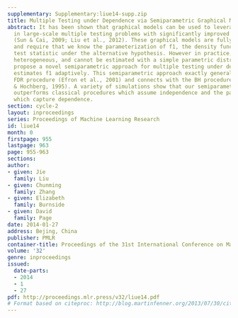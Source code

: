 ```yaml
---
supplementary: Supplementary:liue14-supp.zip
title: Multiple Testing under Dependence via Semiparametric Graphical Models
abstract: It has been shown that graphical models can be used to leverage the dependence
  in large-scale multiple testing problems with significantly improved performance
  (Sun & Cai, 2009; Liu et al., 2012). These graphical models are fully parametric
  and require that we know the parameterization of f1, the density function of the
  test statistic under the alternative hypothesis. However in practice, f1 is often
  heterogeneous, and cannot be estimated with a simple parametric distribution. We
  propose a novel semiparametric approach for multiple testing under dependence, which
  estimates f1 adaptively. This semiparametric approach exactly generalizes the local
  FDR procedure (Efron et al., 2001) and connects with the BH procedure (Benjamini
  & Hochberg, 1995). A variety of simulations show that our semiparametric approach
  outperforms classical procedures which assume independence and the parametric approaches
  which capture dependence.
section: cycle-2
layout: inproceedings
series: Proceedings of Machine Learning Research
id: liue14
month: 0
firstpage: 955
lastpage: 963
page: 955-963
sections: 
author:
- given: Jie
  family: Liu
- given: Chunming
  family: Zhang
- given: Elizabeth
  family: Burnside
- given: David
  family: Page
date: 2014-01-27
address: Bejing, China
publisher: PMLR
container-title: Proceedings of the 31st International Conference on Machine Learning
volume: '32'
genre: inproceedings
issued:
  date-parts:
  - 2014
  - 1
  - 27
pdf: http://proceedings.mlr.press/v32/liue14.pdf
# Format based on citeproc: http://blog.martinfenner.org/2013/07/30/citeproc-yaml-for-bibliographies/
---
```

